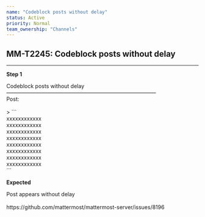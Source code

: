 ```yaml
---
name: "Codeblock posts without delay"
status: Active
priority: Normal
team_ownership: "Channels"
---
```


## MM-T2245: Codeblock posts without delay

---

**Step 1**

Codeblock posts without delay\
————————————————————————————\
Post:\
\
\> \`\`\`\
xxxxxxxxxxxx\
xxxxxxxxxxxx\
xxxxxxxxxxxx\
xxxxxxxxxxxx\
xxxxxxxxxxxx\
xxxxxxxxxxxx\
xxxxxxxxxxxx\
xxxxxxxxxxxx\
\`\`\`

**Expected**

Post appears without delay\
\
https\://github.com/mattermost/mattermost-server/issues/8196
